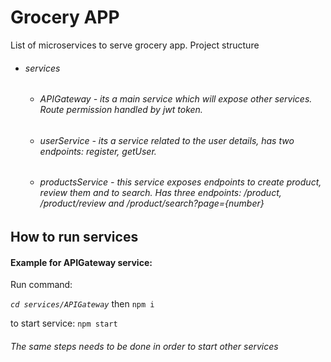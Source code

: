 # Grocery APP

List of microservices to serve grocery app. 
Project structure
- ###### services
    - ###### APIGateway - its a main service which will expose other services. Route permission handled by jwt token.
    - ###### userService - its a service related to the user details, has two endpoints: register, getUser.
    - ###### productsService - this service exposes endpoints to create product, review them and to search. Has three endpoints: /product, /product/review and /product/search?page={number}  
 
## How to run  services

#### Example for APIGateway service:

Run command:

_`cd services/APIGateway`_ then  `npm i`

to start service: `npm start`

###### _The same steps needs to be done in order to start other services_
